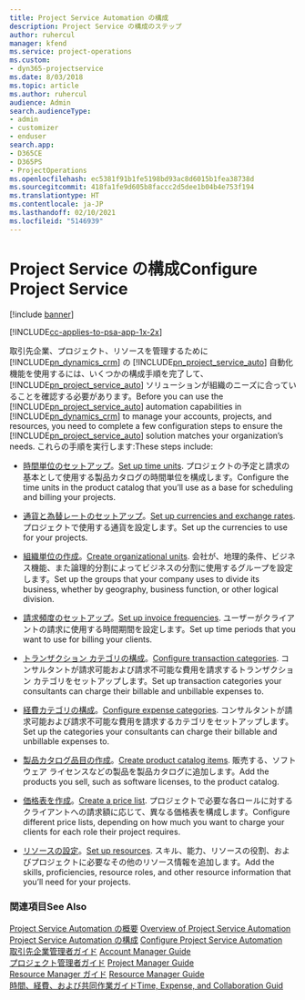 ```yaml
---
title: Project Service Automation の構成
description: Project Service の構成のステップ
author: ruhercul
manager: kfend
ms.service: project-operations
ms.custom:
- dyn365-projectservice
ms.date: 8/03/2018
ms.topic: article
ms.author: ruhercul
audience: Admin
search.audienceType:
- admin
- customizer
- enduser
search.app:
- D365CE
- D365PS
- ProjectOperations
ms.openlocfilehash: ec5381f91b1fe5198bd93ac8d6015b1fea38738d
ms.sourcegitcommit: 418fa1fe9d605b8faccc2d5dee1b04b4e753f194
ms.translationtype: HT
ms.contentlocale: ja-JP
ms.lasthandoff: 02/10/2021
ms.locfileid: "5146939"
---
```

# <a name="configure-project-service"></a><span data-ttu-id="21a7b-103">Project Service の構成</span><span class="sxs-lookup"><span data-stu-id="21a7b-103">Configure Project Service</span></span>

[!include [banner](../includes/psa-now-project-operations.md)]

[!INCLUDE[cc-applies-to-psa-app-1x-2x](../includes/cc-applies-to-psa-app-1x-2x.md)]

<span data-ttu-id="21a7b-104">取引先企業、プロジェクト、リソースを管理するために [!INCLUDE[pn_dynamics_crm](../includes/pn-dynamics-crm.md)] の [!INCLUDE[pn_project_service_auto](../includes/pn-project-service-auto.md)] 自動化機能を使用するには、いくつかの構成手順を完了して、[!INCLUDE[pn_project_service_auto](../includes/pn-project-service-auto.md)] ソリューションが組織のニーズに合っていることを確認する必要があります。</span><span class="sxs-lookup"><span data-stu-id="21a7b-104">Before you can use the [!INCLUDE[pn_project_service_auto](../includes/pn-project-service-auto.md)] automation capabilities in [!INCLUDE[pn_dynamics_crm](../includes/pn-dynamics-crm.md)] to manage your accounts, projects, and resources, you need to complete a few configuration steps to ensure the [!INCLUDE[pn_project_service_auto](../includes/pn-project-service-auto.md)] solution matches your organization’s needs.</span></span> <span data-ttu-id="21a7b-105">これらの手順を実行します:</span><span class="sxs-lookup"><span data-stu-id="21a7b-105">These steps include:</span></span>  
  
-   <span data-ttu-id="21a7b-106">[時間単位のセットアップ](../psa/set-up-time-units.md)。</span><span class="sxs-lookup"><span data-stu-id="21a7b-106">[Set up time units](../psa/set-up-time-units.md).</span></span> <span data-ttu-id="21a7b-107">プロジェクトの予定と請求の基本として使用する製品カタログの時間単位を構成します。</span><span class="sxs-lookup"><span data-stu-id="21a7b-107">Configure the time units in the product catalog that you’ll use as a base for scheduling and billing your projects.</span></span>  
  
-   <span data-ttu-id="21a7b-108">[通貨と為替レートのセットアップ](../psa/set-up-currencies-exchange-rates.md)。</span><span class="sxs-lookup"><span data-stu-id="21a7b-108">[Set up currencies and exchange rates](../psa/set-up-currencies-exchange-rates.md).</span></span> <span data-ttu-id="21a7b-109">プロジェクトで使用する通貨を設定します。</span><span class="sxs-lookup"><span data-stu-id="21a7b-109">Set up the currencies to use for your projects.</span></span>  
  
-   <span data-ttu-id="21a7b-110">[組織単位の作成](../psa/create-organizational-units.md)。</span><span class="sxs-lookup"><span data-stu-id="21a7b-110">[Create organizational units](../psa/create-organizational-units.md).</span></span> <span data-ttu-id="21a7b-111">会社が、地理的条件、ビジネス機能、また論理的分割によってビジネスの分割に使用するグループを設定します。</span><span class="sxs-lookup"><span data-stu-id="21a7b-111">Set up the groups that your company uses to divide its business, whether by geography, business function, or other logical division.</span></span>  
  
-   <span data-ttu-id="21a7b-112">[請求頻度のセットアップ](../psa/set-up-invoice-frequencies.md)。</span><span class="sxs-lookup"><span data-stu-id="21a7b-112">[Set up invoice frequencies](../psa/set-up-invoice-frequencies.md).</span></span> <span data-ttu-id="21a7b-113">ユーザーがクライアントの請求に使用する時間期間を設定します。</span><span class="sxs-lookup"><span data-stu-id="21a7b-113">Set up time periods that you want to use for billing your clients.</span></span>  
  
-   <span data-ttu-id="21a7b-114">[トランザクション カテゴリの構成](../psa/configure-transaction-categories.md)。</span><span class="sxs-lookup"><span data-stu-id="21a7b-114">[Configure transaction categories](../psa/configure-transaction-categories.md).</span></span> <span data-ttu-id="21a7b-115">コンサルタントが請求可能および請求不可能な費用を請求するトランザクション カテゴリをセットアップします。</span><span class="sxs-lookup"><span data-stu-id="21a7b-115">Set up transaction categories your consultants can charge their billable and unbillable expenses to.</span></span>  
  
-   <span data-ttu-id="21a7b-116">[経費カテゴリの構成](../psa/configure-expense-categories.md)。</span><span class="sxs-lookup"><span data-stu-id="21a7b-116">[Configure expense categories](../psa/configure-expense-categories.md).</span></span> <span data-ttu-id="21a7b-117">コンサルタントが請求可能および請求不可能な費用を請求するカテゴリをセットアップします。</span><span class="sxs-lookup"><span data-stu-id="21a7b-117">Set up the categories your consultants can charge their billable and unbillable expenses to.</span></span>  
  
-   <span data-ttu-id="21a7b-118">[製品カタログ品目の作成](../psa/create-product-catalog-items.md)。</span><span class="sxs-lookup"><span data-stu-id="21a7b-118">[Create product catalog items](../psa/create-product-catalog-items.md).</span></span> <span data-ttu-id="21a7b-119">販売する、ソフトウェア ライセンスなどの製品を製品カタログに追加します。</span><span class="sxs-lookup"><span data-stu-id="21a7b-119">Add the products you sell, such as software licenses, to the product catalog.</span></span>  
  
-   <span data-ttu-id="21a7b-120">[価格表を作成](../psa/create-price-list.md)。</span><span class="sxs-lookup"><span data-stu-id="21a7b-120">[Create a price list](../psa/create-price-list.md).</span></span> <span data-ttu-id="21a7b-121">プロジェクトで必要な各ロールに対するクライアントへの請求額に応じて、異なる価格表を構成します。</span><span class="sxs-lookup"><span data-stu-id="21a7b-121">Configure different price lists, depending on how much you want to charge your clients for each role their project requires.</span></span>  
  
-   <span data-ttu-id="21a7b-122">[リソースの設定](../psa/set-up-resources.md)。</span><span class="sxs-lookup"><span data-stu-id="21a7b-122">[Set up resources](../psa/set-up-resources.md).</span></span> <span data-ttu-id="21a7b-123">スキル、能力、リソースの役割、およびプロジェクトに必要なその他のリソース情報を追加します。</span><span class="sxs-lookup"><span data-stu-id="21a7b-123">Add the skills, proficiencies, resource roles, and other resource information that you’ll need for your projects.</span></span>  
  
### <a name="see-also"></a><span data-ttu-id="21a7b-124">関連項目</span><span class="sxs-lookup"><span data-stu-id="21a7b-124">See Also</span></span>  
 <span data-ttu-id="21a7b-125">[Project Service Automation の概要](../psa/overview.md) </span><span class="sxs-lookup"><span data-stu-id="21a7b-125">[Overview of Project Service Automation](../psa/overview.md) </span></span>  
 <span data-ttu-id="21a7b-126">[Project Service Automation の構成](../psa/configure.md) </span><span class="sxs-lookup"><span data-stu-id="21a7b-126">[Configure Project Service Automation](../psa/configure.md) </span></span>  
 <span data-ttu-id="21a7b-127">[取引先企業管理者ガイド](../psa/account-manager-guide.md) </span><span class="sxs-lookup"><span data-stu-id="21a7b-127">[Account Manager Guide](../psa/account-manager-guide.md) </span></span>  
 <span data-ttu-id="21a7b-128">[プロジェクト管理者ガイド](../psa/project-manager-guide.md) </span><span class="sxs-lookup"><span data-stu-id="21a7b-128">[Project Manager Guide](../psa/project-manager-guide.md) </span></span>  
 <span data-ttu-id="21a7b-129">[Resource Manager ガイド](../psa/resource-manager-guide.md) </span><span class="sxs-lookup"><span data-stu-id="21a7b-129">[Resource Manager Guide](../psa/resource-manager-guide.md) </span></span>  
 [<span data-ttu-id="21a7b-130">時間、経費、および共同作業ガイド</span><span class="sxs-lookup"><span data-stu-id="21a7b-130">Time, Expense, and Collaboration Guid</span></span>](../psa/time-expense-collaboration-guide.md)
